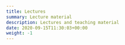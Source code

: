 ```yaml
---
title: Lectures
summary: Lecture material
description: Lectures and teaching material
date: 2020-09-15T11:30:03+00:00
weight: -1
---
```

